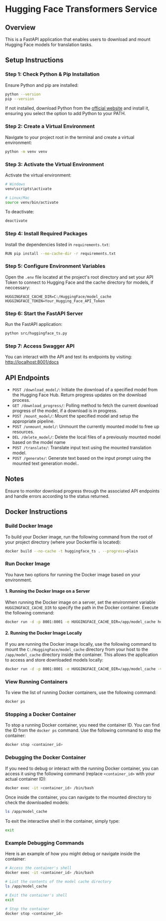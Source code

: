 # Hugging Face Transformers Service

## Overview

This is a FastAPI application that enables users to download and mount Hugging Face models for translation tasks.

## Setup Instructions

### Step 1: Check Python & Pip Installation

Ensure Python and pip are installed:

```bash
python --version
pip --version
```

If not installed, download Python from the [official website](https://www.python.org/downloads/) and install it, ensuring you select the option to add Python to your PATH.

### Step 2: Create a Virtual Environment

Navigate to your project root in the terminal and create a virtual environment:

```bash
python -m venv venv
```

### Step 3: Activate the Virtual Environment

Activate the virtual environment:

```bash
# Windows
venv\scripts\activate

# Linux/Mac
source venv/bin/activate
```

To deactivate:

```bash
deactivate
```

### Step 4: Install Required Packages

Install the dependencies listed in `requirements.txt`:

```bash
RUN pip install --no-cache-dir -r requirements.txt
```

### Step 5: Configure Environment Variables

Open the `.env` file located at the project's root directory and set your API Token to connect to Hugging Face and the cache directory for models, if neccessary:

```plaintext
HUGGINGFACE_CACHE_DIR=C:/HuggingFace/model_cache
HUGGINGFACE_TOKEN=Your_Hugging_Face_API_Token
```

### Step 6: Start the FastAPI Server

Run the FastAPI application:

```bash
python src/huggingface_ts.py
```

### Step 7: Access Swagger API

You can interact with the API and test its endpoints by visiting:
[http://localhost:8001/docs](http://localhost:8001/docs)

## API Endpoints

- `POST /download_model/`: Initiate the download of a specified model from the Hugging Face Hub. Return progress updates on the download process.
- `GET /download_progress/`: Polling method to fetch the current download progress of the model, if a download is in progress.
- `POST /mount_model/`: Mount the specified model and setup the appropriate pipeline.
- `POST /unmount_model/`: Unmount the currently mounted model to free up resources.
- `DEL /delete_model/`: Delete the local files of a previously mounted model based on the model name
- `POST /translate/`: Translate input text using the mounted translation model.
- `POST /generate/`: Generate text based on the input prompt using the mounted text generation model..

## Notes

Ensure to monitor download progress through the associated API endpoints and handle errors according to the status returned.

## Docker Instructions

### Build Docker Image

To build your Docker image, run the following command from the root of your project directory (where your Dockerfile is located):

```bash
docker build --no-cache -t huggingface_ts . --progress=plain
```

### Run Docker Image

You have two options for running the Docker image based on your environment.

#### 1. Running the Docker Image on a Server

When running the Docker image on a server, set the environment variable `HUGGINGFACE_CACHE_DIR` to specify the path in the Docker container. Execute the following command:

```bash
docker run -d -p 8001:8001 -e HUGGINGFACE_CACHE_DIR=/app/model_cache huggingface_ts
```

#### 2. Running the Docker Image Locally

If you are running the Docker image locally, use the following command to mount the `C:/HuggingFace/model_cache` directory from your host to the `/app/model_cache` directory inside the container. This allows the application to access and store downloaded models locally:

```bash
docker run -d -p 8001:8001 -e HUGGINGFACE_CACHE_DIR=/app/model_cache -v C:/HuggingFace/model_cache:/app/model_cache huggingface_ts
```

### View Running Containers

To view the list of running Docker containers, use the following command:

```bash
docker ps
```

### Stopping a Docker Container

To stop a running Docker container, you need the container ID. You can find the ID from the `docker ps` command. Use the following command to stop the container:

```bash
docker stop <container_id>
```

### Debugging the Docker Container

If you need to debug or interact with the running Docker container, you can access it using the following command (replace `<container_id>` with your actual container ID):

```bash
docker exec -it <container_id> /bin/bash
```

Once inside the container, you can navigate to the mounted directory to check the downloaded models:

```bash
ls /app/model_cache
```

To exit the interactive shell in the container, simply type:

```bash
exit
```

### Example Debugging Commands

Here is an example of how you might debug or navigate inside the container:

```bash
# Access the container's shell
docker exec -it <container_id> /bin/bash

# List the contents of the model cache directory
ls /app/model_cache

# Exit the container's shell
exit

# Stop the container
docker stop <container_id>

```
